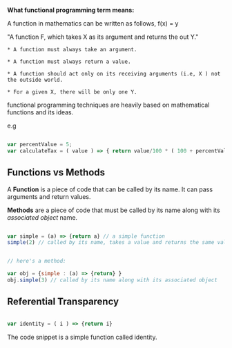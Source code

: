 **What functional programming term means:**

A function in mathematics can be written as follows, f(x) = y

"A function F, which takes X as its argument and returns the out Y."

	* A function must always take an argument.

	* A function must always return a value.

	* A function should act only on its receiving arguments (i.e, X ) not the outside world.

	* For a given X, there will be only one Y.



functional programming techniques are heavily based on mathematical functions and its ideas.

e.g

```javascript

var percentValue = 5;
var calculateTax = ( value ) => { return value/100 * ( 100 + percentValue ) }

```

## Functions vs Methods

A **Function** is a piece of code that can be called by its name. It can pass arguments and return values.

**Methods** are a piece of code that must be called by its name along with its *associated object* name.

```javascript

var simple = (a) => {return a} // a simple function
simple(2) // called by its name, takes a value and returns the same value, e.g. 2 in 2 out.


// here's a method:

var obj = {simple : (a) => {return} }
obj.simple(3) // called by its name along with its associated object

```

## Referential Transparency


```javascript

var identity = ( i ) => {return i}

```

The code snippet is a simple function called identity.








